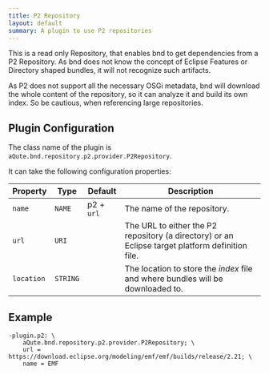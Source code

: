 ```yaml
---
title: P2 Repository
layout: default
summary: A plugin to use P2 repositories 
---
```


This is a read only Repository, that enables bnd to get dependencies from a P2 Repository. As bnd does not know the concept of Eclipse Features or Directory shaped bundles, it will not recognize such artifacts.

As P2 does not support all the necessary OSGi metadata, bnd will download the whole content of the repository, so it can analyze it and build its own index. So be cautious, when referencing large repositories. 

## Plugin Configuration

The class name of the plugin is `aQute.bnd.repository.p2.provider.P2Repository`. 

It can take the following configuration properties:

| Property          | Type      | Default    | Description     |
| ----------------- | --------- | ---------- | --------------- |
| `name`           | `NAME`    | p2 + `url` | The name of the repository. |
| `url`            | `URI`     |            | The URL to either the P2 repository (a directory) or an Eclipse target platform definition file. |
| `location`       | `STRING`  |            | The location to store the _index_ file and where bundles will be downloaded to. |

## Example

```
-plugin.p2: \
 	aQute.bnd.repository.p2.provider.P2Repository; \
 	url = https://download.eclipse.org/modeling/emf/emf/builds/release/2.21; \
 	name = EMF
```



